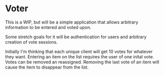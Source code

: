 Voter
===========

This is a WIP, but will be a simple application that allows
arbitrary information to be entered and voted upon.

Some stretch goals for it will be authentication for users
and arbitrary creation of vote sessions.

Initially I'm thinking that each unique client will get 10 votes
for whatever they want.  Entering an item on the list requires the
user of one inital vote.  Votes can be removed an reassigned.  Removing
the last vote of an item will cause the item to disappear from the
list.

